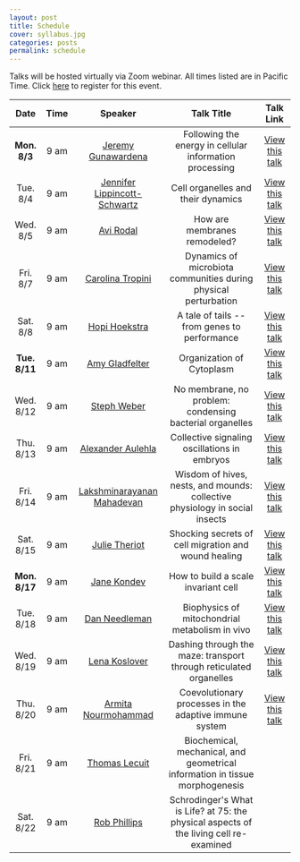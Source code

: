 ```yaml
---
layout: post
title: Schedule
cover: syllabus.jpg
categories: posts
permalink: schedule
---
```

Talks will be hosted virtually via Zoom webinar. All times listed are in Pacific Time. Click [here](https://mbl.zoom.us/webinar/register/WN_JK3gtu4CTSmO1V_g488YaA) to register for this event.

| Date | Time | Speaker | Talk Title | Talk Link |
| :--: | :--: | :--: | :--: | :--: |
|**Mon. 8/3**| 9 am | [Jeremy Gunawardena](http://vcp.med.harvard.edu/) | Following the energy in cellular information processing | [View this talk](https://www.dropbox.com/sh/nxeia2xrg851b8i/AAAxNgUNdHNFmC17zhYKrIMDa?dl=0)|
|Tue. 8/4| 9 am | [Jennifer Lippincott-Schwartz](https://www.janelia.org/lab/lippincott-schwartz-lab) | Cell organelles and their dynamics | [View this talk](https://www.dropbox.com/s/9t9pp9cgflqlyrh/08042020_jennifer_lippincott_schwartz.mp4?dl=0) |
|Wed. 8/5| 9 am | [Avi Rodal](https://www.rodallab.org/) | How are membranes remodeled? | [View this talk](https://www.dropbox.com/s/yfhd07pj8b98yiz/08052020_avi_rodal.mp4?dl=0) |
|Fri. 8/7| 9 am | [Carolina Tropini](http://tropini.microbiology.ubc.ca/) | Dynamics of microbiota communities during physical perturbation | [View this talk](https://www.dropbox.com/sh/0aifenlbjfl9xd3/AABDj3LYsNG4gpj6aiiMZeJ8a?dl=0) |
|Sat. 8/8| 9 am | [Hopi Hoekstra](https://hoekstra.oeb.harvard.edu/) | A tale of tails -- from genes to performance | [View this talk](https://www.dropbox.com/sh/xkso5muuvg70oou/AABE-he_dTxB4TsSBZTWy6rla?dl=0) |
|**Tue. 8/11**| 9 am | [Amy Gladfelter](http://gladfelterlab.web.unc.edu/)	| Organization of Cytoplasm | [View this talk](https://www.dropbox.com/sh/5bdncl2tmfbqnv3/AABjTwJQCuMVl1uQ1XL-HZMia?dl=0) |
|Wed. 8/12| 9 am | [Steph Weber](https://weberlab.ca/) | No membrane, no problem: condensing bacterial organelles | [View this talk](https://www.dropbox.com/sh/1uagysukzfnivwe/AADgjBLeLqE9xgW1_kwCJ_e_a?dl=) |
|Thu. 8/13| 9 am | [Alexander Aulehla](https://www.embl.de/research/units/dev_biology/aulehla/) | Collective signaling oscillations in embryos | [View this talk](https://www.dropbox.com/s/sq1mulj3slczvvm/08132020_alexander_aulehla.mp4?dl=0) |
|Fri. 8/14| 9 am | [Lakshminarayanan Mahadevan](https://www.seas.harvard.edu/softmat/)	| Wisdom of hives, nests, and mounds: collective physiology in social insects | [View this talk](https://www.dropbox.com/s/vx4vsk1wpa166e2/08142020_lakshminarayanan_mahadevan.mp4?dl=0) |
|Sat. 8/15| 9 am | [Julie Theriot](https://sites.uw.edu/theriotlab/) | Shocking secrets of cell migration and wound healing | [View this talk](https://www.dropbox.com/s/rxfyxkapvjt4nn0/08152020_julie_theriot.mp4?dl=0) |
|**Mon. 8/17**| 9 am | [Jane Kondev](http://people.brandeis.edu/~kondev/)	| How to build a scale invariant cell | [View this talk](https://www.dropbox.com/s/rajbr4v6mbe823a/08172020_jane_kondev.mp4?dl=0) |
|Tue. 8/18| 9 am | [Dan Needleman](https://needleman.seas.harvard.edu/) | Biophysics of mitochondrial metabolism in vivo | [View this talk](https://www.dropbox.com/s/f1cui9s7bdkaqua/08182020_dan_needleman.mp4?dl=0) |
|Wed. 8/19| 9 am | [Lena Koslover](http://koslover.ucsd.edu/) | Dashing through the maze: transport through reticulated organelles | [View this talk](https://www.dropbox.com/sh/aexnalgbqjamywv/AABPScB6XVkbNxOi275YL2KRa?dl=0) |
|Thu. 8/20| 9 am | [Armita Nourmohammad](https://sites.google.com/uw.edu/statphysevol/welcome) | Coevolutionary processes in the adaptive immune system | [View this talk](https://www.dropbox.com/s/zbybr9cepfoqk6b/08202020_armita_nourmohammad.mp4?dl=0) |
|Fri. 8/21| 9 am | [Thomas Lecuit](http://www.ibdm.univ-mrs.fr/equipe/cell-polarity-and-tissue-morphogenesis/) | Biochemical, mechanical, and geometrical information in tissue morphogenesis | |
|Sat. 8/22| 9 am | [Rob Phillips](https://www.rpgroup.caltech.edu/) | Schrodinger's What is Life? at 75: the physical aspects of the living cell re-examined | |
